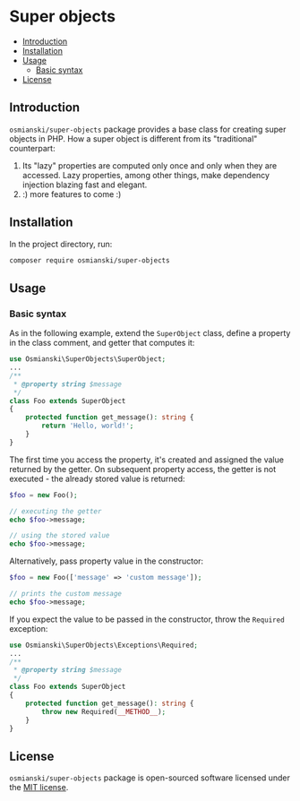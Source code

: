 # Super objects

* [Introduction](#introduction)
* [Installation](#installation)
* [Usage](#usage)
    * [Basic syntax](#basic-syntax)
* [License](#license)

## Introduction

`osmianski/super-objects` package provides a base class for creating super objects in PHP. How a super object is different from its "traditional" counterpart: 

1. Its "lazy" properties are computed only once and only when they are accessed. Lazy properties, among other things, make dependency injection blazing fast and elegant.
2. :) more features to come :)   

## Installation

In the project directory, run:

```bash  
composer require osmianski/super-objects
```

## Usage

### Basic syntax

As in the following example, extend the `SuperObject` class, define a property in the class comment, and getter that computes it:

```php
use Osmianski\SuperObjects\SuperObject;
...
/**
 * @property string $message
 */
class Foo extends SuperObject
{
    protected function get_message(): string {
        return 'Hello, world!';
    }
}
```

The first time you access the property, it's created and assigned the value returned by the getter. On subsequent property access, the getter is not executed - the already stored value is returned:

```php
$foo = new Foo();

// executing the getter
echo $foo->message;

// using the stored value
echo $foo->message;
```

Alternatively, pass property value in the constructor:

```php
$foo = new Foo(['message' => 'custom message']);

// prints the custom message
echo $foo->message;
```

If you expect the value to be passed in the constructor, throw the `Required` exception:

```php
use Osmianski\SuperObjects\Exceptions\Required;
...
/**
 * @property string $message
 */
class Foo extends SuperObject
{
    protected function get_message(): string {
        throw new Required(__METHOD__);
    }
}
```
 
## License

`osmianski/super-objects` package is open-sourced software licensed under the [MIT license](LICENSE.md).

